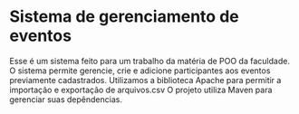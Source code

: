# Sistema de gerenciamento de eventos
Esse é um sistema feito para um trabalho da matéria de POO da faculdade.
O sistema permite gerencie, crie e adicione participantes aos eventos previamente cadastrados.
Utilizamos a biblioteca Apache para permitir a importação e exportação de arquivos.csv
O projeto utiliza Maven para gerenciar suas depêndencias.

